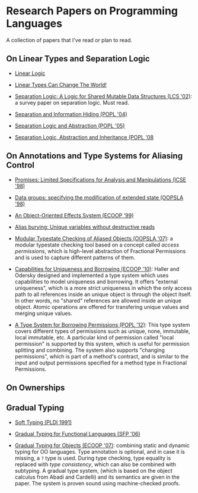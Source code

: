 # Research Papers on Programming Languages

A collection of papers that I've read or plan to read.

## On Linear Types and Separation Logic

- [Linear Logic](http://www.sciencedirect.com/science/article/pii/0304397587900454)

- [Linear Types Can Change The World!](http://citeseerx.ist.psu.edu/viewdoc/download?doi=10.1.1.55.5439&rep=rep1&type=pdf)

- [Separation Logic: A Logic for Shared Mutable Data Structures (LCS '02)](http://www.cs.cmu.edu/~jcr/seplogic.pdf): a survey paper on separation logic. Must read.

- [Separation and Information Hiding (POPL '04)](http://www0.cs.ucl.ac.uk/staff/p.ohearn/papers/separation-and-hiding.pdf)

- [Separation Logic and Abstraction (POPL '05) ](http://www.cl.cam.ac.uk/~mjp41/p205-parkinson.pdf)

- [Separation Logic, Abstraction and Inheritance (POPL '08](http://www.cl.cam.ac.uk/~mjp41/SeplogicInherit.pdf)


## On Annotations and Type Systems for Aliasing Control

- [Promises: Limited Specifications for Analysis and Manipulations (ICSE '98)](http://www.cs.uwm.edu/faculty/boyland/papers/promises.html)

- [Data groups: specifying the modification of extended state (OOPSLA '98)](http://research.microsoft.com/en-us/um/people/leino/papers/krml83.pdf)

- [An Object-Oriented Effects System (ECOOP '99)](http://www.lirmm.fr/~ducour/Doc-objets/ECOOP/papers/1628/16280205.pdf)

- [Alias burying: Unique variables without destructive reads](http://www.cs.uwm.edu/~boyland/papers/unique.html)

- [Modular Typestate Checking of Aliased Objects (OOPSLA '07)](https://www.cs.cmu.edu/~kbierhof/papers/typestate-verification.pdf):
a modular typestate checking tool based on a concept called _access
permissions_, which is high-level abstraction of Fractional Permissions and is
used to capture different patterns of them.

- [Capabilities for Uniqueness and Borrowing (ECOOP '10)](http://lampwww.epfl.ch/~phaller/doc/haller-odersky10-Capabilities_for_uniqueness_and_borrowing.pdf): 
Haller and Odersky designed and implemented a type system which uses
capabilities to model uniqueness and borrowing. It offers "external uniqueness",
which is a more strict uniqueness in which the only access path to all
references inside an unique object is through the object itself. In other words,
no "shared" references are allowed inside an unique object. Atomic operations
are offered for transfering unique values and merging unique values.

- [A Type System for Borrowing Permissions (POPL '12)](https://www.cs.cmu.edu/~kbierhof/papers/borrowing-permissions.pdf):
This type system covers different types of permissions such as unique,
none, immutable, local immutable, etc. A particular kind of permission called "local
permission" is supported by this system, which is useful for permission splitting and
combining. The system also supports "changing permissions", which is part of a method's
contract, and is similar to the input and output permissions specified for a method type
in Fractional Permissions.

## On Ownerships

## Gradual Typing

- [Soft Typing (PLDI 1991)](http://citeseerx.ist.psu.edu/viewdoc/download?doi=10.1.1.24.9333&rep=rep1&type=pdf)

- [Gradual Typing for Functional Languages (SFP '06)](https://www.cs.colorado.edu/~siek/pubs/pubs/2006/siek06:_gradual.pdf)

- [Gradual Typing for Objects (ECOOP '07)](http://ecee.colorado.edu/~siek/gradual-obj.pdf):
combining static and dynamic typing for OO languages. Type annotation is optional, and in case
it is missing, a `?` type is used. During type checking, type equality is replaced
with _type consistency_, which can also be combined with subtyping. A gradual type system,
(which is based on the object calculus from Abadi and Cardelli) and its semantics are given in the paper.
The system is proven sound using machine-checked proofs.
